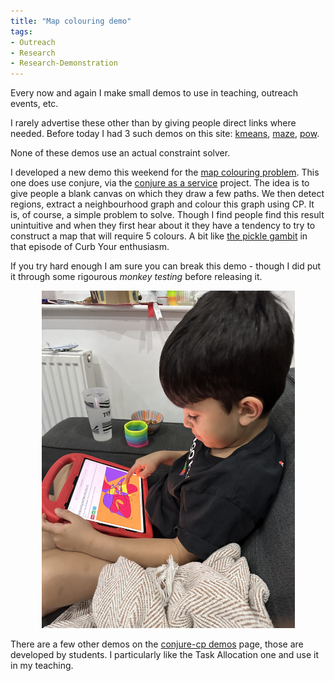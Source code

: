 ```yaml
---
title: "Map colouring demo"
tags:
- Outreach
- Research
- Research-Demonstration
---
```


Every now and again I make small demos to use in teaching, outreach events, etc.

I rarely advertise these other than by giving people direct links where needed. Before today I had 3 such demos on this site: [kmeans](https://ozgurakgun.github.io/demos/kmeans/), [maze](https://ozgurakgun.github.io/demos/maze), [pow](https://ozgurakgun.github.io/demos/pow).

None of these demos use an actual constraint solver.

I developed a new demo this weekend for the [map colouring problem](https://ozgurakgun.github.io/demos/map/). This one does use conjure, via the [conjure as a service](https://github.com/conjure-cp/conjure-aas) project. The idea is to give people a blank canvas on which they draw a few paths. We then detect regions, extract a neighbourhood graph and colour this graph using CP. It is, of course, a simple problem to solve. Though I find people find this result unintuitive and when they first hear about it they have a tendency to try to construct a map that will require 5 colours. A bit like [the pickle gambit](https://www.youtube.com/watch?v=5pwG6RLCdoc) in that episode of Curb Your enthusiasm.

If you try hard enough I am sure you can break this demo - though I did put it through some rigourous *monkey testing* before releasing it.


<center>
    <img src="/files/OzanMapColouring.jpg"
         class="img-responsive img-rounded"
         style="max-height: 540px; max-width: 100%"
         alt="Ozan testing the map colouring demo">
</center>

There are a few other demos on the [conjure-cp demos](https://conjure-cp.github.io/demos/) page, those are developed by students. I particularly like the Task Allocation one and use it in my teaching.
